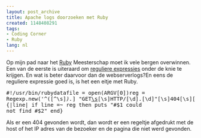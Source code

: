 ```yaml
---
layout: post_archive
title: Apache logs doorzoeken met Ruby
created: 1148408291
tags:
- Coding Corner
- Ruby
lang: nl
---
```

Op mijn pad naar het [Ruby](http://nl.wikipedia.org/wiki/Ruby_(programmeertaal)) Meesterschap moet ik vele bergen overwinnen. Een van de eerste is uiteraard om [reguliere expressies](http://nl.wikipedia.org/wiki/Regular_expression) onder de knie te krijgen. En wat is beter daarvoor dan de webserverlogs?En  eens de reguliere expressie goed is, is het een eitje met Ruby. <pre>#!/usr/bin/rubydatafile = open(ARGV[0])reg = Regexp.new('^([^\s]*).*\] "GET[\s](/[\S]*)[\s]HTTP/[\d]\.[\d]"[\s]404[\s][\d]{3,3}.*$')datafile.readlines.each {|line|  if line =~ reg then    puts "#$1 could not find #$2"  end}</pre>Als er een 404 gevonden wordt, dan wordt er een regeltje afgedrukt met de host of het IP adres van de bezoeker en de pagina die niet werd gevonden.
